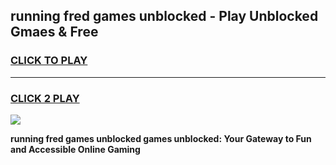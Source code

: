 
## running fred games unblocked - Play Unblocked Gmaes & Free
<h3>
<a href="https://news.freeplayer.one?title=running_fred_games_unblocked&ref=16F">CLICK TO PLAY</a></h3>
<hr>

<h3>
<a href="https://news.freeplayer.one?title=running_fred_games_unblocked&ref=16F">CLICK 2 PLAY</a>
  
</h3>

<a href="https://news.freeplayer.one?title=running_fred_games_unblocked&ref=16F/"><img src="https://clearcache.store/games.png"></a>


**running fred games unblocked games unblocked: Your Gateway to Fun and Accessible Online Gaming**
